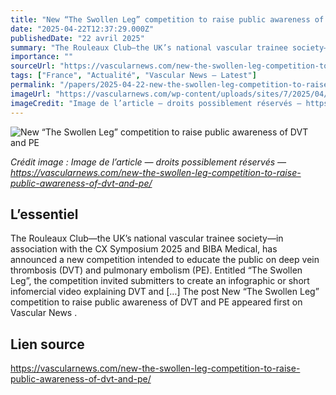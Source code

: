 ```yaml
---
title: "New “The Swollen Leg” competition to raise public awareness of DVT and PE"
date: "2025-04-22T12:37:29.000Z"
publishedDate: "22 avril 2025"
summary: "The Rouleaux Club—the UK’s national vascular trainee society—in association with the CX Symposium 2025 and BIBA Medical, has announced a new competition intended to educate the public on deep vein thrombosis (DVT) and pulmonary embolism (PE). Entitled “The Swollen Leg”, the competition invited submitters to create an infographic or short infomercial video explaining DVT and [&#8230;] The post New “The Swollen Leg” competition to raise public awareness of DVT and PE appeared first on Vascular News ."
importance: ""
sourceUrl: "https://vascularnews.com/new-the-swollen-leg-competition-to-raise-public-awareness-of-dvt-and-pe/"
tags: ["France", "Actualité", "Vascular News — Latest"]
permalink: "/papers/2025-04-22-new-the-swollen-leg-competition-to-raise-public-awareness-of-dvt-and-pe"
imageUrl: "https://vascularnews.com/wp-content/uploads/sites/7/2025/04/Nathalie-Yonan-and-Claire-Dawkins-web.png"
imageCredit: "Image de l’article — droits possiblement réservés — https://vascularnews.com/new-the-swollen-leg-competition-to-raise-public-awareness-of-dvt-and-pe/"
---
```


![New “The Swollen Leg” competition to raise public awareness of DVT and PE](https://vascularnews.com/wp-content/uploads/sites/7/2025/04/Nathalie-Yonan-and-Claire-Dawkins-web.png)

*Crédit image : Image de l’article — droits possiblement réservés — https://vascularnews.com/new-the-swollen-leg-competition-to-raise-public-awareness-of-dvt-and-pe/*

## L’essentiel

The Rouleaux Club—the UK’s national vascular trainee society—in association with the CX Symposium 2025 and BIBA Medical, has announced a new competition intended to educate the public on deep vein thrombosis (DVT) and pulmonary embolism (PE). Entitled “The Swollen Leg”, the competition invited submitters to create an infographic or short infomercial video explaining DVT and [&#8230;] The post New “The Swollen Leg” competition to raise public awareness of DVT and PE appeared first on Vascular News .

## Lien source

https://vascularnews.com/new-the-swollen-leg-competition-to-raise-public-awareness-of-dvt-and-pe/
